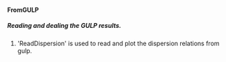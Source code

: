 #### FromGULP

##### Reading and dealing the GULP results.

1. 'ReadDispersion' is used to read and plot the dispersion relations from gulp.